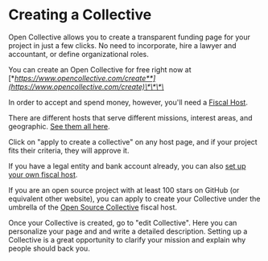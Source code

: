 # Creating a Collective

Open Collective allows you to create a transparent funding page for your project in just a few clicks. No need to incorporate, hire a lawyer and accountant, or define organizational roles.

You can create an Open Collective for free right now at [**https://www.opencollective.com/create**](https://www.opencollective.com/create)\*\*\*\*

In order to accept and spend money, however, you'll need a [Fiscal Host](../hosts/). 

There are different hosts that serve different missions, interest areas, and geographic. [See them all here](https://opencollective.com/hosts).

Click on "apply to create a collective" on any host page, and if your project fits their criteria, they will approve it. 

If you have a legal entity and bank account already, you can also [set up your own fiscal host](../hosts/become-host.md).

If you are an open source project with at least 100 stars on GitHub \(or equivalent other website\), you can apply to create your Collective under the umbrella of the [Open Source Collective](https://opencollective.com/opensource/apply) fiscal host.

Once your Collective is created, go to "edit Collective". Here you can personalize your page and and write a detailed description. Setting up a Collective is a great opportunity to clarify your mission and explain why people should back you. 

